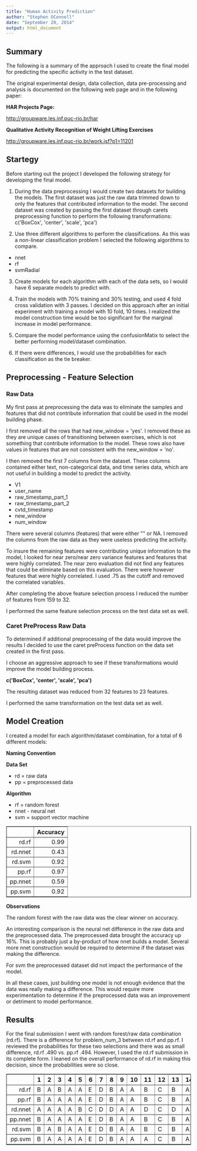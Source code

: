 ```yaml
---
title: "Human Activity Prediction"
author: "Stephen OConnell"
date: "September 20, 2014"
output: html_document
---
```


## Summary

The following is a summary of the approach I used to create the final model for predicting the specific
activity in the test dataset.

The original experimental design, data collection, data pre-processing and analysis is documented on the following web page and in the following paper:

__HAR Projects Page:__

http://groupware.les.inf.puc-rio.br/har

__Qualitative Activity Recognition of Weight Lifting Exercises__

http://groupware.les.inf.puc-rio.br/work.jsf?p1=11201

##  Startegy

Before starting out the project I developed the following strategy for developing the final model.

1. During the data preprocessing I would create two datasets for building the models.  The first dataset
was just the raw data trimmed down to only the features that contributed information to the model.  The second
dataset was created by passing the first dataset through carets preprocessing function to perform the following
transformations:
  c('BoxCox', 'center', 'scale', 'pca')

2. Use three different algorithms to perform the classifications.  As this was a non-linear classification problem
I selected the following algorithms to compare.

-  nnet
-  rf
-  svmRadial

3. Create models for each algorithm with each of the data sets, so I would have 6 separate models to predict with.

4. Train the models with 70% training and 30% testing, and used 4 fold cross validation with 3 passes.  I decided
on this approach after an initial experiment with training a model with 10 fold, 10 times.  I realized the model
construction time would be too significant for the marginal increase in model performance.  

5. Compare the model performance using the confusionMatix to select the better performing model/dataset combination.

6. If there were differences, I would use the probabilities for each classification as the tie breaker.


## Preprocessing - Feature Selection

### Raw Data

My first pass at preprocessing the data was to eliminate the samples and features that did not contribute information
that could be used in the model building phase.

I first removed all the rows that had new_window = 'yes'.  I removed these as they are unique cases of transitioning between
exercises, which is not something that contribute information to the model.  These rows also have values in
features that are not consistent with the new_window = 'no'.

I then removed the first 7 columns from the dataset.  These columns contained either text, non-categorical data, and time series 
data, which are not useful in building a model to predict the activity.

-  V1
-  user_name
-  raw_timestamp_part_1
-  raw_timestamp_part_2
-  cvtd_timestamp
-  new_window
-  num_window

There were several columns (features) that were either "" or NA.  I removed the columns from the raw data as they were useless
predicting the activity.

To insure the remaining features were contributing unique information to the model, I looked for near zero/near zero variance features and features that were highly correlated.  The near zero evaluation did not find any features that could be eliminate based on this evaluation.  There were however features that were highly correlated.  I used .75 as the cutoff and removed the correlated variables.

After completing the above feature selection process I reduced the number of features from 159 to 32.  

I performed the same feature selection process on the test data set as well.

### Caret PreProcess Raw Data

To determined if additional preprocessing of the data would improve the results I decided to 
use the caret preProcess function on the data set created in the first pass.  

I choose an aggressive approach to see if these transformations would improve the model building process.

  __c('BoxCox', 'center', 'scale', 'pca')__

The resulting dataset was reduced from 32 features to 23 features.

I performed the same transformation on the test data set as well.


## Model Creation

I created a model for each algorithm/dataset combination, for a total of 6 different models:

__Naming Convention__

__Data Set__

- rd = raw data
- pp = preprocessed data

__Algorithm__

- rf = random forest
- nnet - neural net
- svm = support vector machine
<TABLE border=1>
<TR> <TH>  </TH> <TH> Accuracy </TH>  </TR>
  <TR> <TD align="right"> rd.rf </TD> <TD align="right"> 0.99 </TD> </TR>
  <TR> <TD align="right"> rd.nnet </TD> <TD align="right"> 0.43 </TD> </TR>
  <TR> <TD align="right"> rd.svm </TD> <TD align="right"> 0.92 </TD> </TR>
  <TR> <TD align="right"> pp.rf </TD> <TD align="right"> 0.97 </TD> </TR>
  <TR> <TD align="right"> pp.nnet </TD> <TD align="right"> 0.59 </TD> </TR>
  <TR> <TD align="right"> pp.svm </TD> <TD align="right"> 0.92 </TD> </TR>
   </TABLE>

__Observations__

The random forest with the raw data was the clear winner on accuracy.

An interesting comparison is the neural net difference in the raw data and the preprocessed data.  The preprocessed data brought the accuracy up 16%.  This is probably just a by-product of how nnet builds a model.  Several more nnet construction would be required to determine if the dataset was making the difference.

For svm the preprocessed dataset did not impact the performance of the model.

In all these cases, just building one model is not enough evidence that the data was really making a difference.  This would
require more experimentation to determine if the preprocessed data was an improvement or detriment to model performance.


## Results

For the final submission I went with random forest/raw data combination (rd.rf).  There is a difference for problem_num_3 between rd.rf and pp.rf.  I reviewed the probabilities for these two selections and there was as small difference, rd.rf .490 vs. pp.rf .494.  However, I used the rd.rf submission in its complete form.  I leaned on the overall performance of rd.rf in making this decision, since the probabilities were so close.

<!-- html table generated in R 3.1.0 by xtable 1.7-3 package -->
<!-- Sun Sep 21 15:26:38 2014 -->
<TABLE border=1>
<TR> <TH>  </TH> <TH>  1 </TH> <TH>  2 </TH> <TH>  3 </TH> <TH>  4 </TH> <TH>  5 </TH> <TH>  6 </TH> <TH>  7 </TH> <TH>  8 </TH> <TH>  9 </TH> <TH>  10 </TH> <TH>  11 </TH> <TH>  12 </TH> <TH>  13 </TH> <TH>  14 </TH> <TH>  15 </TH> <TH>  16 </TH> <TH>  17 </TH> <TH>  18 </TH> <TH>  19 </TH> <TH>  20 </TH>  </TR>
  <TR> <TD align="right"> rd.rf </TD> <TD> B </TD> <TD> A </TD> <TD> B </TD> <TD> A </TD> <TD> A </TD> <TD> E </TD> <TD> D </TD> <TD> B </TD> <TD> A </TD> <TD> A </TD> <TD> B </TD> <TD> C </TD> <TD> B </TD> <TD> A </TD> <TD> E </TD> <TD> E </TD> <TD> A </TD> <TD> B </TD> <TD> B </TD> <TD> B </TD> </TR>
  <TR> <TD align="right"> pp.rf </TD> <TD> B </TD> <TD> A </TD> <TD> A </TD> <TD> A </TD> <TD> A </TD> <TD> E </TD> <TD> D </TD> <TD> B </TD> <TD> A </TD> <TD> A </TD> <TD> B </TD> <TD> C </TD> <TD> B </TD> <TD> A </TD> <TD> E </TD> <TD> E </TD> <TD> A </TD> <TD> B </TD> <TD> B </TD> <TD> B </TD> </TR>
  <TR> <TD align="right"> rd.nnet </TD> <TD> A </TD> <TD> A </TD> <TD> A </TD> <TD> A </TD> <TD> B </TD> <TD> C </TD> <TD> D </TD> <TD> D </TD> <TD> A </TD> <TD> A </TD> <TD> D </TD> <TD> C </TD> <TD> D </TD> <TD> A </TD> <TD> D </TD> <TD> E </TD> <TD> A </TD> <TD> B </TD> <TD> B </TD> <TD> E </TD> </TR>
  <TR> <TD align="right"> pp.nnet </TD> <TD> B </TD> <TD> A </TD> <TD> A </TD> <TD> A </TD> <TD> A </TD> <TD> E </TD> <TD> D </TD> <TD> B </TD> <TD> A </TD> <TD> A </TD> <TD> B </TD> <TD> C </TD> <TD> B </TD> <TD> A </TD> <TD> E </TD> <TD> E </TD> <TD> A </TD> <TD> B </TD> <TD> B </TD> <TD> B </TD> </TR>
  <TR> <TD align="right"> rd.svm </TD> <TD> B </TD> <TD> A </TD> <TD> B </TD> <TD> A </TD> <TD> A </TD> <TD> E </TD> <TD> D </TD> <TD> B </TD> <TD> A </TD> <TD> A </TD> <TD> B </TD> <TD> C </TD> <TD> B </TD> <TD> A </TD> <TD> E </TD> <TD> E </TD> <TD> A </TD> <TD> B </TD> <TD> B </TD> <TD> B </TD> </TR>
  <TR> <TD align="right"> pp.svm </TD> <TD> B </TD> <TD> A </TD> <TD> A </TD> <TD> A </TD> <TD> A </TD> <TD> E </TD> <TD> D </TD> <TD> B </TD> <TD> A </TD> <TD> A </TD> <TD> A </TD> <TD> C </TD> <TD> B </TD> <TD> A </TD> <TD> E </TD> <TD> E </TD> <TD> A </TD> <TD> B </TD> <TD> B </TD> <TD> B </TD> </TR>
   </TABLE>
